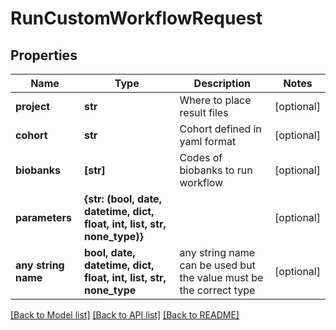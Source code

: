 # RunCustomWorkflowRequest


## Properties
Name | Type | Description | Notes
------------ | ------------- | ------------- | -------------
**project** | **str** | Where to place result files | [optional] 
**cohort** | **str** | Cohort defined in yaml format | [optional] 
**biobanks** | **[str]** | Codes of biobanks to run workflow | [optional] 
**parameters** | **{str: (bool, date, datetime, dict, float, int, list, str, none_type)}** |  | [optional] 
**any string name** | **bool, date, datetime, dict, float, int, list, str, none_type** | any string name can be used but the value must be the correct type | [optional]

[[Back to Model list]](../README.md#documentation-for-models) [[Back to API list]](../README.md#documentation-for-api-endpoints) [[Back to README]](../README.md)


